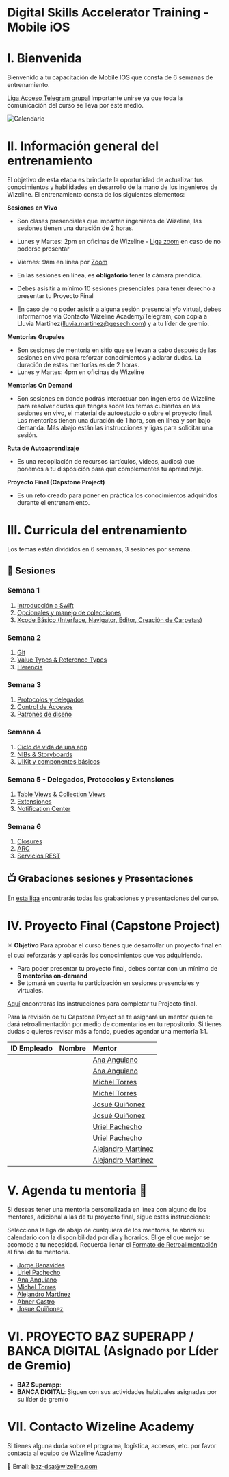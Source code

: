 # Digital Skills Accelerator Training - Mobile iOS

# I. Bienvenida
Bienvenido a tu capacitación de Mobile IOS que consta de 6 semanas de entrenamiento.

[Liga Acceso Telegram grupal](https://t.me/+h1inbqzgrttjMTMx)
Importante unirse ya que toda la comunicación del curso se lleva por este medio.

![Calendario]()


# II. Información general del entrenamiento
El objetivo de esta etapa es brindarte la oportunidad de actualizar tus conocimientos y habilidades en desarrollo de la mano de los ingenieros de Wizeline. El entrenamiento consta de los siguientes elementos: 

**Sesiones en Vivo** 
- Son clases presenciales que imparten ingenieros de Wizeline, las sesiones tienen una duración de 2 horas.
- Lunes y Martes: 2pm en oficinas de Wizeline - [Liga zoom](https://wizeline.zoom.us/j/82828799625) en caso de no poderse presentar
- Viernes: 9am en línea por [Zoom](https://wizeline.zoom.us/j/82828799625)

- En las sesiones en línea, es **obligatorio** tener la cámara prendida.
- Debes asisitir a mínimo 10 sesiones presenciales para tener derecho a presentar tu Proyecto Final
- En caso de no poder asistir a alguna sesión presencial y/o virtual, debes informarnos vía Contacto Wizeline Academy/Telegram, con copia a Lluvia Martínez(lluvia.martinez@gesech.com) y a tu líder de gremio. 

**Mentorías Grupales**
- Son sesiones de mentoría en sitio que se llevan a cabo después de las sesiones en vivo para reforzar conocimientos y aclarar dudas. La duración de estas mentorías es de 2 horas.
- Lunes y Martes: 4pm en oficinas de Wizeline

**Mentorías On Demand**
- Son sesiones en donde podrás interactuar con ingenieros de Wizeline para resolver dudas que tengas sobre los temas cubiertos en las sesiones en vivo, el material de autoestudio o sobre el proyecto final. Las mentorías tienen una duración de 1 hora, son en línea y son bajo demanda. Más abajo están las instrucciones y ligas para solicitar una sesión.

**Ruta de Autoaprendizaje**
- Es una recopilación de recursos (artículos, videos, audios) que ponemos a tu disposición para que complementes tu aprendizaje.

**Proyecto Final (Capstone Project)**
- Es un reto creado para poner en práctica los conocimientos adquiridos durante el entrenamiento. 

# III. Curricula del entrenamiento
Los temas están divididos en 6 semanas, 3 sesiones por semana. 

## :bookmark_tabs: Sesiones

### Semana 1
   1. [Introducción a Swift](curso/semana_1/Introduccion_a_Swift)
   2. [Opcionales y manejo de colecciones](curso/semana_1/Opcionales_y_colecciones)
   3. [Xcode Básico (Interface, Navigator, Editor, Creación de Carpetas)](curso/semana_1/Xcode_Basico)

### Semana 2 
   1. [Git](curso/semana_2/Git)
   2. [Value Types & Reference Types](curso/semana_2/Value_y_Reference_Types)
   3. [Herencia](curso/semana_2/Herencia)

### Semana 3
   1. [Protocolos y delegados](curso/semana_3/protocolos_y_delegados)
   2. [Control de Accesos](curso/semana_3/control_de_acceso)
   3. [Patrones de diseño](curso/semana_3/patrones_de_diseño)

### Semana 4
   1. [Ciclo de vida de una app](hcurso/semana_4/Ciclo_de_una_app)
   2. [NIBs & Storyboards](curso/semana_4/NIBs_&_Storyboards)
   3. [UIKit y componentes básicos](curso/semana_4/UIKit_Components)

### Semana 5 - Delegados, Protocolos y Extensiones
  1. [Table Views & Collection Views](curso/semana_5/TableView_y_CollectionView)
  2. [Extensiones](curso/semana_5/Extensiones)
  3. [Notification Center](curso/semana_5/Notification_Center)

### Semana 6
  1. [Closures](curso/semana_6/Closures)
  2. [ARC](curso/semana_6/ARC)
  3. [Servicios REST](curso/semana_6/Servicios_REST)

## 📺 Grabaciones sesiones y Presentaciones

En [esta liga](/Grabaciones_y_Presentaciones.md) encontrarás todas las grabaciones y presentaciones del curso.


# IV. Proyecto Final (Capstone Project)
✴️ **Objetivo**
Para aprobar el curso tienes que desarrollar un proyecto final en el cual reforzarás y aplicarás los conocimientos que vas adquiriendo.
- Para poder presentar tu proyecto final, debes contar con un mínimo de **6 mentorías on-demand**
- Se tomará en cuenta tu participación en sesiones presenciales y virtuales. 

[Aquí]() encontrarás las instrucciones para completar tu Projecto final.

Para la revisión de tu Capstone Project se te asignará un mentor quien te dará retroalimentación por medio de comentarios en tu repositorio. Si tienes dudas o quieres revisar más a fondo, puedes agendar una mentoría 1:1.

| ID Empleado | Nombre                              | Mentor |
| ----------: | :---------------------------------- | :-------------------------- |
|    |                         | [Ana Anguiano](https://github.com/anaacruz)              |
|      |                        | [Ana Anguiano](https://github.com/anaacruz)              |
|      |                     | [Michel Torres](https://github.com/mtorres0)             |
|     |                       | [Michel Torres](https://github.com/mtorres0)             |
|       |                        | [Josué Quiñonez](https://github.com/JosueQuinonesRivera) |
|      |                         | [Josué Quiñonez](https://github.com/JosueQuinonesRivera) |
|      |                         | [Uriel Pachecho](https://github.com/VictorUrielP)        |
|      |                    | [Uriel Pachecho](https://github.com/VictorUrielP)        |
|     |                         | [Alejandro Martínez](https://github.com/alejandrombWize) |
|      |                        | [Alejandro Martínez](https://github.com/alejandrombWize) |

# V. Agenda tu mentoria 📆
Si deseas tener una mentoria personalizada en línea con alguno de los mentores, adicional a las de tu proyecto final, sigue estas instrucciones:

Selecciona la liga de abajo de cualquiera de los mentores, te abrirá su calendario con la disponibilidad por día y horarios. Elige el que mejor se acomode a tu necesidad.
Recuerda llenar el [Formato de Retroalimentación](https://forms.gle/UKWqJuysz8v93x2s8) al final de tu mentoría.

- [Jorge Benavides](https://calendly.com/jorge-benavides/baz-mentoria)
- [Uriel Pachecho](https://calendly.com/wizeline-uriel-pacheco/baz-mentoria-1-1)
- [Ana Anguiano](https://calendly.com/ana-anguiano/baz-mentoria-1-1)
- [Michel Torres](https://calendly.com/michel-torres-alonso/baz-mentoria-1-1)
- [Alejandro Martínez](https://calendly.com/alejandro-mb/mentorias-baz)
- [Abner Castro](https://calendly.com/abner-castro/baz-mentoria-1-1)
- [Josue Quiñonez](https://calendly.com/josue-quinones-rivera/baz-mentoria-online-on-demand)


# VI. PROYECTO BAZ SUPERAPP / BANCA DIGITAL (Asignado por Líder de Gremio)

- **BAZ Superapp**: 
- **BANCA DIGITAL**: Siguen con sus actividades habituales asignadas por su líder de gremio


# VII. Contacto Wizeline Academy
Si tienes alguna duda sobre el programa, logística, accesos, etc. por favor contacta al equipo de Wizeline Academy

:email: Email: [baz-dsa@wizeline.com](baz-dsa@wizeline.com)
